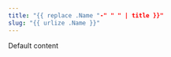 ```yaml
---
title: "{{ replace .Name "-" " " | title }}"
slug: "{{ urlize .Name }}"
---
```

<p>Default content</p>
